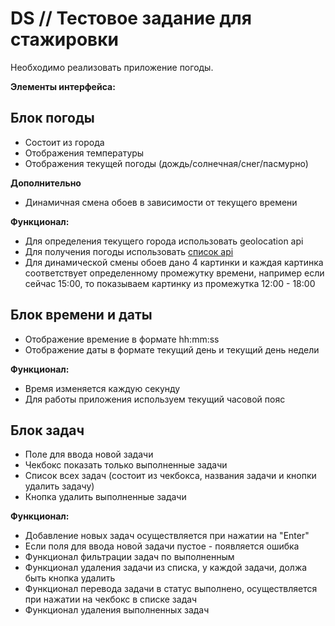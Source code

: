 # DS // Тестовое задание для стажировки

Необходимо реализовать приложение погоды.

**Элементы интерфейса:**

## Блок погоды
- Состоит из города
- Отображения температуры
- Отображения текущей погоды (дождь/солнечная/снег/пасмурно)
  
**Дополнительно**
- Динамичная смена обоев в зависимости от текущего времени
  
**Функционал:**
- Для определения текущего города использовать geolocation api
- Для получения погоды использовать [список api](https://github.com/public-api-lists/public-api-lists?tab=readme-ov-file#weather)
- Для динамической смены обоев дано 4 картинки и каждая картинка соответствует определенному промежутку времени, например если сейчас 15:00, то показываем картинку из промежутка 12:00 - 18:00

## Блок времени и даты
- Отображение времение в формате hh:mm:ss
- Отображение даты в формате текущий день и текущий день недели
  
**Функционал:**
- Время изменяется каждую секунду
- Для работы приложения используем текущий часовой пояс

## Блок задач
- Поле для ввода новой задачи
- Чекбокс показать только выполненные задачи
- Список всех задач (состоит из чекбокса, названия задачи и кнопки удалить задачу)
- Кнопка удалить выполненные задачи
  
**Функционал:**
- Добавление новых задач осуществляется при нажатии на "Enter"
- Если поля для ввода новой задачи пустое - появляется ошибка
- Функционал фильтрации задач по выполненным
- Функционал удаления задачи из списка, у каждой задачи, должа быть кнопка удалить
- Функционал перевода задачи в статус выполнено, осуществляется при нажатии на чекбокс в списке задач
- Функционал удаления выполненных задач

